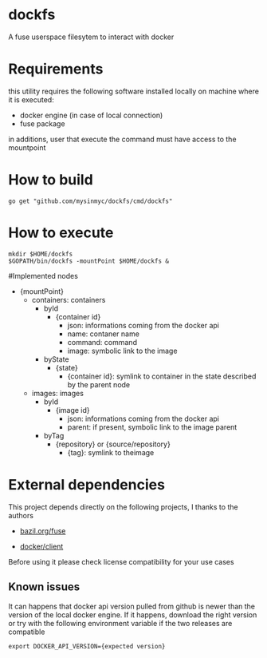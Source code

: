 # dockfs

A fuse userspace filesytem to interact with docker



# Requirements

this utility requires the following software installed locally on machine where it is executed:
* docker engine (in case of local connection)
* fuse package

in additions, user that execute the command must have access to the mountpoint



# How to build

```
go get "github.com/mysinmyc/dockfs/cmd/dockfs"
```



# How to execute

```
mkdir $HOME/dockfs
$GOPATH/bin/dockfs -mountPoint $HOME/dockfs &
```



#Implemented nodes

* {mountPoint}
  * containers: containers	
    * byId	
      * {container id}
        * json:	informations coming from the docker api
        * name:	contaner name
        * command: command
        * image: symbolic link to the image
    * byState
      * {state}
        * {container id}: symlink to container in the state described by the parent node
  * images: images
    * byId
      * {image id}
        * json:	informations coming from the docker api
        * parent: if present, symbolic link to the image parent
    * byTag
      * {repository} or {source/repository}
        * {tag}: symlink to theimage 

	
# External dependencies

This project depends directly on the following projects, I thanks to the authors

* [bazil.org/fuse](https://github.com/bazil/fuse)

* [docker/client](https://github.com/docker/docker/tree/master/client)

Before using it please check license compatibility for your use cases



## Known issues

It can happens that docker api version pulled from github is newer than the version of the local docker engine. If it happens, download the right version or try with the following environment variable if the two releases are compatible

```
export DOCKER_API_VERSION={expected version}
```
